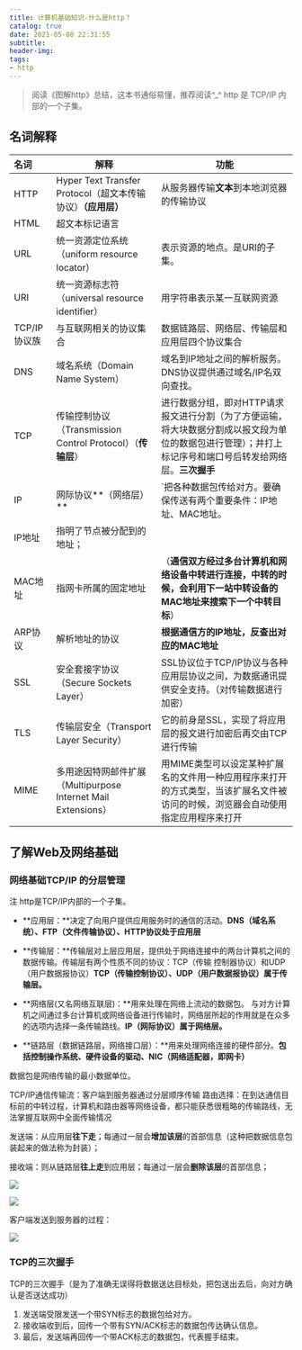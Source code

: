```yaml
---
title: 计算机基础知识-什么是http？
catalog: true
date: 2021-05-08 22:31:55
subtitle:
header-img:
tags:
- http
---
```


> 阅读《图解http》总结，这本书通俗易懂，推荐阅读^_^
> http 是 TCP/IP 内部的一个子集。

## 名词解释 

| 名词         | 解释                                                         | 功能                                                         |
| :----------- | ------------------------------------------------------------ | ------------------------------------------------------------ |
| HTTP         | Hyper Text Transfer Protocol（超文本传输协议）**（应用层）** | 从服务器传输**文本**到本地浏览器的传输协议                   |
| HTML         | 超文本标记语言                                               |                                                              |
| URL          | 统一资源定位系统（uniform resource locator）                 | 表示资源的地点。是URI的子集。                                |
| URI          | 统一资源标志符（universal resource identifier）              | 用字符串表示某一互联网资源                                   |
| TCP/IP协议族 | 与互联网相关的协议集合                                       | 数据链路层、网络层、传输层和应用层四个协议集合               |
| DNS          | 域名系统（Domain Name System）                               | 域名到IP地址之间的解析服务。DNS协议提供通过域名/IP名双向查找。 |
| TCP          | 传输控制协议（Transmission Control Protocol）（**传输层**）  | 进行数据分组，即对HTTP请求报文进行分割（为了方便运输，将大块数据分割成以报文段为单位的数据包进行管理）；并打上标记序号和端口号后转发给网络层。**三次握手** |
| IP           | 网际协议**（网络层）**                                       | `把各种数据包传给对方。要确保传送有两个重要条件：IP地址、MAC地址。 |
| IP地址       | 指明了节点被分配到的地址；                                   |                                                              |
| MAC地址      | 指网卡所属的固定地址                                         | （**通信双方经过多台计算机和网络设备中转进行连接，中转的时候，会利用下一站中转设备的MAC地址来搜索下一个中转目标**） |
| ARP协议      | 解析地址的协议                                               | **根据通信方的IP地址，反查出对应的MAC地址**                  |
| SSL          | 安全套接字协议（Secure Sockets Layer）                       | SSL协议位于TCP/IP协议与各种应用层协议之间，为数据通讯提供安全支持。（对传输数据进行加密） |
| TLS          | 传输层安全（Transport Layer Security）                       | 它的前身是SSL，实现了将应用层的报文进行加密后再交由TCP进行传输 |
| MIME         | 多用途因特网邮件扩展（Multipurpose Internet Mail Extensions） | 用MIME类型可以设定某种扩展名的文件用一种应用程序来打开的方式类型，当该扩展名文件被访问的时候，浏览器会自动使用指定应用程序来打开 |

## 了解Web及网络基础
### 网络基础TCP/IP 的分层管理

注 http是TCP/IP内部的一个子集。

- **应用层：**决定了向用户提供应用服务时的通信的活动。**DNS（域名系统）、FTP（文件传输协议）、HTTP协议处于应用层**

- **传输层：**传输层对上层应用层，提供处于网络连接中的两台计算机之间的数据传输。传输层有两个性质不同的协议：TCP（传输     控制器协议）和UDP（用户数据报协议）**TCP（传输控制协议）、UDP（用户数据报协议）属于传输层。**

- **网络层(又名网络互联层)：**用来处理在网络上流动的数据包。  与对方计算机之间通过多台计算机或网络设备进行传输时，网络层所起的作用就是在众多的选项内选择一条传输路线。**IP（网际协议）属于网络层。**

- **链路层（数据链路层，网络接口层）：**用来处理网络连接的硬件部分。**包括控制操作系统、硬件设备的驱动、NIC（网络适配器，即网卡）**

数据包是网络传输的最小数据单位。

TCP/IP通信传输流：客户端到服务器通过分层顺序传输 路由选择：在到达通信目标前的中转过程，计算机和路由器等网络设备，都只能获悉很粗略的传输路线，无法掌握互联网中全面传输情况

发送端：从应用层**往下走**；每通过一层会**增加该层**的首部信息（这种把数据信息包装起来的做法称为封装）；

接收端：则从链路层**往上走**到应用层；每通过一层会**删除该层**的首部信息；

![](http://img.kyootah.com/2021/05/09/cd4c7817e4c51.png)

![](http://img.kyootah.com/2021/05/09/c370e3ba7bf2a.png)

客户端发送到服务器的过程：

![](http://img.kyootah.com/2021/05/09/39dd3f5883eec.png)

### TCP的三次握手
TCP的三次握手（是为了准确无误得将数据送达目标处，把包送出去后，向对方确认是否送达成功）
1. 发送端受限发送一个带SYN标志的数据包给对方。
2. 接收端收到后，回传一个带有SYN/ACK标志的数据包传达确认信息。
3. 最后，发送端再回传一个带ACK标志的数据包，代表握手结束。